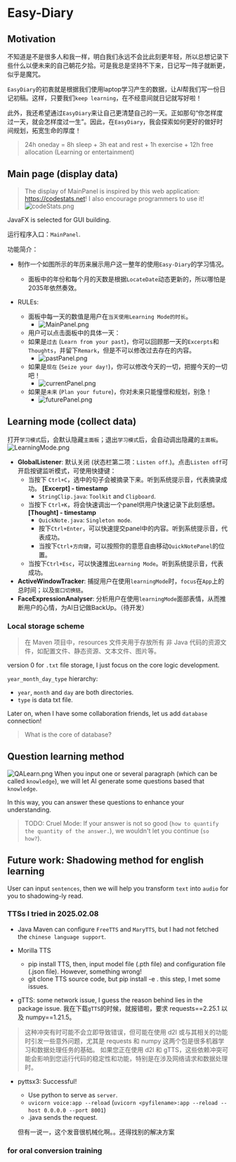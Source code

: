 # Easy-Diary

## Motivation

不知道是不是很多人和我一样，明白我们永远不会比此刻更年轻，所以总想记录下些什么以便未来的自己朝花夕拾。可是我总是坚持不下来，日记写一阵子就断更，似乎是魔咒。

`EasyDiary`的初衷就是根据我们使用laptop学习产生的数据，让AI帮我们写一份日记初稿。这样，只要我们`keep learning`，在不经意间就日记就写好啦！

此外，我还希望通过`EasyDiary`来让自己更清楚自己的一天。正如那句“你怎样度过一天，就会怎样度过一生”。因此，在`EasyDiary`，我会探索如何更好的做好时间规划，拓宽生命的厚度！
> 24h oneday = 8h sleep + 3h eat and rest + 1h exercise + 12h free allocation (Learning or entertainment)

## Main page (display data)

> The display of MainPanel is inspired by this web application: https://codestats.net! I also encourage programmers to use it!
> ![codeStats.png](src/main/resources/image/codeStats.png)

JavaFX is selected for GUI building.

运行程序入口：`MainPanel`.

功能简介：
- 制作一个如图所示的年历来展示用户这一整年的使用`Easy-Diary`的学习情况。
  - 面板中的年份和每个月的天数是根据`LocateDate`动态更新的，所以哪怕是2035年依然奏效。

- RULEs:
  - 面板中每一天的数值是用户在`当天使用Learning Mode的时长`。
    - ![MainPanel.png](src/main/resources/image/MainPanel.png)
  - 用户可以点击面板中的具体一天：
  - 如果是`过去` (`Learn from your past`)，你可以回顾那一天的`Excerpts`和`Thoughts`，并留下`Remark`，但是不可以修改过去存在的内容。
    - ![pastPanel.png](src/main/resources/image/pastPanel.png)
  - 如果是`现在` (`Seize your day!`)，你可以修改今天的一切，把握今天的一切吧！
    - ![currentPanel.png](src/main/resources/image/currentPanel.png)
  - 如果是`未来` (`Plan your future`)，你对未来只能憧憬和规划，别急！
    - ![futurePanel.png](src/main/resources/image/futurePanel.png)

## Learning mode (collect data)
打开`学习模式`后，会默认隐藏`主面板`；退出`学习模式`后，会自动调出隐藏的`主面板`。
![LearningMode.png](src/main/resources/image/LearningMode.png)
- **GlobalListener**: 默认关闭 (状态栏第二项：`Listen off`.)。点击`Listen off`可开启按键监听模式，可使用快捷键：
  - 当按下 `Ctrl+C`，选中的句子会被摘录下来。听到系统提示音，代表摘录成功。 **[Excerpt] - timestamp**
    - `StringClip.java`: `Toolkit` and `Clipboard`.
  - 当按下 `Ctrl+K`，将会快速调出一个panel供用户快速记录下此刻感想。**[Thought] - timestamp**
    - `QuickNote.java`: `Singleton mode`.
    - 按下`Ctrl+Enter`，可以快速提交panel中的内容。听到系统提示音，代表成功。
    - 当按下`Ctrl+方向键`，可以按照你的意愿自由移动`QuickNotePanel`的位置。
  - 当按下`Ctrl+Esc`，可以快速推出`Learning Mode`。听到系统提示音，代表成功。
- **ActiveWindowTracker**: 捕捉用户在使用`learningMode`时，`focus`在`App`上的总时间；以及`窗口切换链`。
- **FaceExpressionAnalyser**: 分析用户在使用`learningMode`面部表情，从而推断用户的心情，为AI日记做BackUp。（待开发）

### Local storage scheme
> 在 Maven 项目中，resources 文件夹用于存放所有 非 Java 代码的资源文件，如配置文件、静态资源、文本文件、图片等。

version 0 for `.txt` file storage, I just focus on the core logic development.

`year_month_day_type` hierarchy:
- `year`, `month` and `day` are both directories.
- `type` is data txt file.

Later on, when I have some collaboration friends, let us add `database` connection!
> What is the core of database?


## Question learning method
![QALearn.png](src/main/resources/image/QALearn.png)
When you input one or several paragraph (which can be called `knowledge`), we will let AI generate some questions based that `knowledge`.

In this way, you can answer these questions to enhance your understanding.  

> TODO: Cruel Mode: If your answer is not so good (`how to quantify the quantity of the answer.`), we wouldn't let you continue (`so how?`).

## Future work: Shadowing method for english learning
User can input `sentences`, then we will help you transform `text` into `audio` for you to shadowing-ly read.

### TTSs I tried in 2025.02.08
- Java Maven can configure `FreeTTS` and `MaryTTS`, but I had not fetched the `chinese language support`.

- Morilla TTS
  - pip install TTS, then, input model file (.pth file) and configuration file (.json file). However, something wrong!
  - git clone TTS source code, but pip install -e . this step, I met some issues.

- gTTS: some network issue, I guess the reason behind lies in the package issue. 我在下载`gTTS`的时候，就报错啦，要求 requests==2.25.1 以及 numpy==1.21.5。
>这种冲突有时可能不会立即导致错误，但可能在使用 d2l 或与其相关的功能时引发一些意外问题，尤其是 requests 和 numpy 这两个包是很多机器学习和数据处理任务的基础。
如果您正在使用 d2l 和 gTTS，这些依赖冲突可能会影响到您运行代码的稳定性和功能，特别是在涉及网络请求和数据处理时。

- pyttsx3: Successful!
  - Use python to serve as `server`.
  - `uvicorn voice:app --reload` (`uvicorn <pyfilename>:app --reload --host 0.0.0.0 --port 8001`)
  - .java sends the request.
  
  但有一说一，这个发音很机械化啊。。还得找别的解决方案

### for oral conversion training 